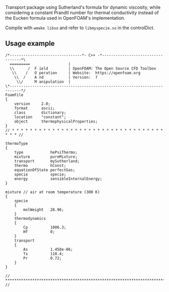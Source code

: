 Transport package using Sutherland's formula for dynamic viscosity,
while considering a constant Prandtl number for thermal conductivity instead
of the Eucken formula used in OpenFOAM's implementation.

Compile with `wmake libso` and refer to `libmyspecie.so` in the controlDict.

Usage example
-------------

    /*--------------------------------*- C++ -*----------------------------------*\
      =========                 |
      \\      /  F ield         | OpenFOAM: The Open Source CFD Toolbox
       \\    /   O peration     | Website:  https://openfoam.org
        \\  /    A nd           | Version:  7
         \\/     M anipulation  |
    \*---------------------------------------------------------------------------*/
    FoamFile
    {
        version     2.0;
        format      ascii;
        class       dictionary;
        location    "constant";
        object      thermophysicalProperties;
    }
    // * * * * * * * * * * * * * * * * * * * * * * * * * * * * * * * * * * * * * //

    thermoType
    {
        type            hePsiThermo;
        mixture         pureMixture;
        transport       mySutherland;
        thermo          hConst;
        equationOfState perfectGas;
        specie          specie;
        energy          sensibleInternalEnergy;
    }

    mixture // air at room temperature (300 K)
    {
        specie
        {
            molWeight   28.96;
        }
        thermodynamics
        {
            Cp          1006.3;
            Hf          0;
        }
        transport
        {
            As          1.458e-06;
            Ts          110.4;
            Pr          0.72;
        }
    }

    // ************************************************************************* //
